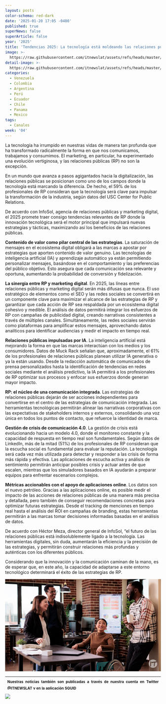 ```yaml
---
layout: posts
color-schema: red-dark
date: '2025-01-20 17:05 -0400'
published: true
superNews: false
superArticle: false
year: '2025'
title: 'Tendencias 2025: La tecnología está moldeando las relaciones públicas'
image: >-
  https://raw.githubusercontent.com/itnewslat/assets/refs/heads/master/img/540x320/reunion-amena-p.jpg
detail-image: >-
  https://raw.githubusercontent.com/itnewslat/assets/refs/heads/master/img/1024x680/reunion-amena-g.jpg
categories:
  - Venezuela
  - Colombia
  - Argentina
  - Perú
  - Ecuador
  - Chile
  - Panama
  - Mexico
tags:
  - Canales
week: '04'
---
```

La tecnología ha irrumpido en nuestras vidas de manera tan profunda que ha transformado radicalmente la forma en que nos comunicamos, trabajamos y consumimos. El marketing, en particular, ha experimentado una evolución vertiginosa, y las relaciones públicas (RP) no son la excepción.

En un mundo que avanza a pasos agigantados hacia la digitalización, las relaciones públicas se posicionan como uno de los campos donde la tecnología está marcando la diferencia. De hecho, el 59% de los profesionales de RP consideran que la tecnología será clave para impulsar la transformación de la industria, según datos del USC Center for Public Relations.

De acuerdo con InfoSol, agencia de relaciones públicas y marketing digital, el 2025 promete traer consigo tendencias relevantes de RP donde la innovación tecnológica será el motor principal que impulsará nuevas estrategias y tácticas, maximizando así los beneficios de las relaciones públicas.

**Contenido de valor como pilar central de las estrategias**. La saturación de mensajes en el ecosistema digital obligará a las marcas a apostar por estrategias que aporten contenido de valor genuino. Las tecnologías de inteligencia artificial (IA) y aprendizaje automático ya están permitiendo personalizar mensajes, basándose en el comportamiento y las preferencias del público objetivo. Esto asegura que cada comunicación sea relevante y oportuna, aumentando la probabilidad de conversión y fidelización.

**La sinergia entre RP y marketing digital**. En 2025, las líneas entre relaciones públicas y marketing digital serán más difusas que nunca. El uso estratégico de elementos como el SEO y las redes sociales se convertirá en un componente clave para maximizar el alcance de las estrategias de RP y garantizar que cada acción de RP sea respaldada por un ecosistema digital cohesivo y medible. El análisis de datos permitirá integrar los esfuerzos de RP con campañas de publicidad digital, creando narrativas consistentes a través de múltiples canales. Simultáneamente, las redes sociales servirán como plataformas para amplificar estos mensajes, aprovechando datos analíticos para identificar audiencias y medir el impacto en tiempo real.

**Relaciones públicas impulsadas por IA**. La inteligencia artificial está mejorando la forma en que las marcas interactúan con los medios y los consumidores. Datos de Muck Rack señalan que, aproximadamente, el 61% de los profesionales de relaciones públicas planean utilizar IA generativa o ya la están usando. Desde la redacción automática de comunicados de prensa personalizados hasta la identificación de tendencias en redes sociales mediante el análisis predictivo, la IA permitirá a los profesionales de RP optimizar sus procesos y enfocar sus esfuerzos donde generan mayor impacto.

**RP: el núcleo de una comunicación integrada**. Las estrategias de relaciones públicas dejarán de ser acciones independientes para convertirse en el centro de las estrategias de comunicación integrada. Las herramientas tecnológicas permitirán alinear las narrativas corporativas con las expectativas de stakeholders internos y externos, consolidando una voz única en todos los puntos de contacto, que refuerce la identidad de marca.

**Gestión de crisis de comunicación 4.0**. La gestión de crisis está evolucionando hacia un modelo 4.0, donde el monitoreo constante y la capacidad de respuesta en tiempo real son fundamentales. Según datos de LinkedIn, más de la mitad (51%) de los profesionales de RP consideran que la escucha social es fundamental para evaluar la reputación. La tecnología será cada vez más utilizada para detectar y responder a las crisis de forma más rápida y efectiva. Las aplicaciones de escucha activa y análisis de sentimiento permitirán anticipar posibles crisis y actuar antes de que escalen, mientras que los simuladores basados en IA ayudarán a preparar equipos para enfrentar escenarios complejos.

**Métricas accionables con el apoyo de aplicaciones online**. Los datos son el nuevo petróleo. Gracias a las aplicaciones online, es posible medir el impacto de las acciones de relaciones públicas de una manera más precisa y detallada, pero también de conseguir recomendaciones concretas para optimizar futuras estrategias. Desde el tracking de menciones en tiempo real hasta el análisis del ROI en campañas de branding, estas herramientas permitirán a las marcas tomar decisiones informadas basadas en el análisis de datos.

De acuerdo con Héctor Meza, director general de InfoSol, “el futuro de las relaciones públicas está indisolublemente ligado a la tecnología. Las herramientas digitales, sin duda, aumentarán la eficiencia y la precisión de las estrategias, y permitirán construir relaciones más profundas y auténticas con los diferentes públicos.

Considerando que la innovación y la comunicación caminan de la mano, es de esperar que, en este año, la capacidad de adaptarse a este entorno tecnológico determinará el éxito de las estrategias de RP.

![](https://raw.githubusercontent.com/itnewslat/assets/refs/heads/master/img/540x320/reunion-amena-p.jpg)

<table style="height: 42px;" width="569">
<tbody>
<tr>
<td style="text-align: justify;"><sub><strong>Nuestras noticias también son publicadas a través de nuestra cuenta en Twitter <a href="https://twitter.com/itnewslat?lang=es">@ITNEWSLAT</a> y en la aplicación <a href="https://squidapp.co/en/">SQUID</a></strong></sub></td>
</tr>
</tbody>
</table>

<img src="https://tracker.metricool.com/c3po.jpg?hash=56f88a41e39ab42c063cc51676587a04"/>